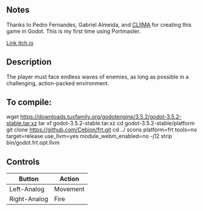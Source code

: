 ## Notes

Thanks to Pedro Fernandes, Gabriel Almeida, and [CLIIMA](https://linktr.ee/cliima_lx) for creating this game in Godot. This is my first time using Portmaster.

[Link itch.io](https://baratasoftware.itch.io/atomicautomaton)

## Description
The player must face endless waves of enemies, as long as possible in a challenging, action-packed environment.

## To compile:

wget https://downloads.tuxfamily.org/godotengine/3.5.2/godot-3.5.2-stable.tar.xz
tar xf godot-3.5.2-stable.tar.xz
cd godot-3.5.2-stable/platform
git clone https://github.com/Cebion/frt.git
cd ../
scons platform=frt tools=no target=release use_llvm=yes module_webm_enabled=no -j12
strip bin/godot.frt.opt.llvm



## Controls
| Button | Action |
|--|--|
| Left-Analog | Movement |
| Right-Analog | Fire |
